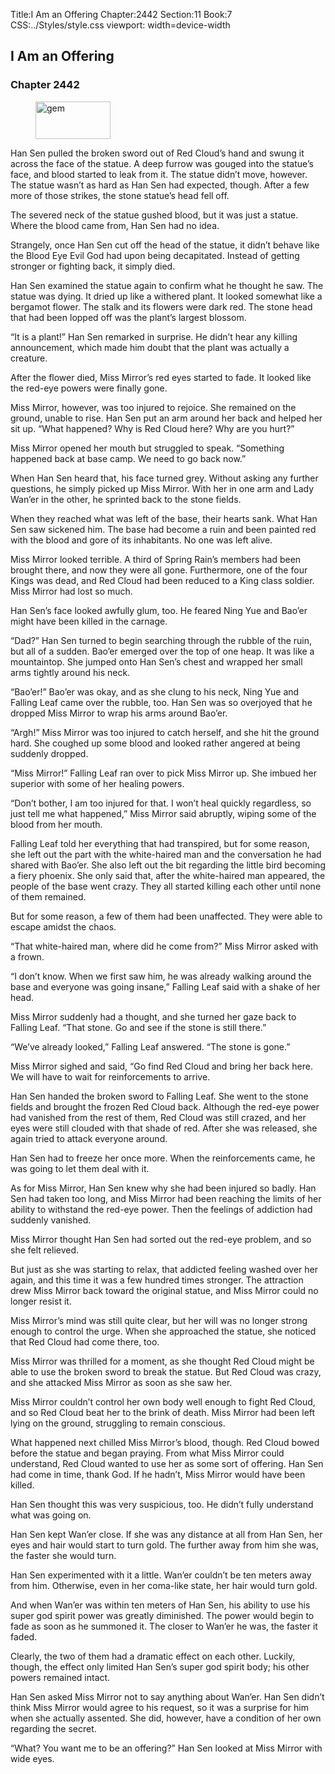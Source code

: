Title:I Am an Offering 
Chapter:2442 
Section:11 
Book:7 
CSS:../Styles/style.css 
viewport: width=device-width
  
## I Am an Offering
### Chapter 2442 
<figure>
	<img src="../Images/gem.gif" alt="gem" id="gem" width="120" height="60" />
</figure>
  

  
  Han Sen pulled the broken sword out of Red Cloud’s hand and swung it across the face of the statue. A deep furrow was gouged into the statue’s face, and blood started to leak from it. The statue didn’t move, however. The statue wasn’t as hard as Han Sen had expected, though. After a few more of those strikes, the stone statue’s head fell off.

The severed neck of the statue gushed blood, but it was just a statue. Where the blood came from, Han Sen had no idea.

Strangely, once Han Sen cut off the head of the statue, it didn’t behave like the Blood Eye Evil God had upon being decapitated. Instead of getting stronger or fighting back, it simply died.

Han Sen examined the statue again to confirm what he thought he saw. The statue was dying. It dried up like a withered plant. It looked somewhat like a bergamot flower. The stalk and its flowers were dark red. The stone head that had been lopped off was the plant’s largest blossom.

“It is a plant!” Han Sen remarked in surprise. He didn’t hear any killing announcement, which made him doubt that the plant was actually a creature.

After the flower died, Miss Mirror’s red eyes started to fade. It looked like the red-eye powers were finally gone.

Miss Mirror, however, was too injured to rejoice. She remained on the ground, unable to rise. Han Sen put an arm around her back and helped her sit up. “What happened? Why is Red Cloud here? Why are you hurt?”

Miss Mirror opened her mouth but struggled to speak. “Something happened back at base camp. We need to go back now.”

When Han Sen heard that, his face turned grey. Without asking any further questions, he simply picked up Miss Mirror. With her in one arm and Lady Wan’er in the other, he sprinted back to the stone fields.

When they reached what was left of the base, their hearts sank. What Han Sen saw sickened him. The base had become a ruin and been painted red with the blood and gore of its inhabitants. No one was left alive.

Miss Mirror looked terrible. A third of Spring Rain’s members had been brought there, and now they were all gone. Furthermore, one of the four Kings was dead, and Red Cloud had been reduced to a King class soldier. Miss Mirror had lost so much.

Han Sen’s face looked awfully glum, too. He feared Ning Yue and Bao’er might have been killed in the carnage.

“Dad?” Han Sen turned to begin searching through the rubble of the ruin, but all of a sudden. Bao’er emerged over the top of one heap. It was like a mountaintop. She jumped onto Han Sen’s chest and wrapped her small arms tightly around his neck.

“Bao’er!” Bao’er was okay, and as she clung to his neck, Ning Yue and Falling Leaf came over the rubble, too. Han Sen was so overjoyed that he dropped Miss Mirror to wrap his arms around Bao’er.

“Argh!” Miss Mirror was too injured to catch herself, and she hit the ground hard. She coughed up some blood and looked rather angered at being suddenly dropped.

“Miss Mirror!” Falling Leaf ran over to pick Miss Mirror up. She imbued her superior with some of her healing powers.

“Don’t bother, I am too injured for that. I won’t heal quickly regardless, so just tell me what happened,” Miss Mirror said abruptly, wiping some of the blood from her mouth.

Falling Leaf told her everything that had transpired, but for some reason, she left out the part with the white-haired man and the conversation he had shared with Bao’er. She also left out the bit regarding the little bird becoming a fiery phoenix. She only said that, after the white-haired man appeared, the people of the base went crazy. They all started killing each other until none of them remained.

But for some reason, a few of them had been unaffected. They were able to escape amidst the chaos.

“That white-haired man, where did he come from?” Miss Mirror asked with a frown.

“I don’t know. When we first saw him, he was already walking around the base and everyone was going insane,” Falling Leaf said with a shake of her head.

Miss Mirror suddenly had a thought, and she turned her gaze back to Falling Leaf. “That stone. Go and see if the stone is still there.”

“We’ve already looked,” Falling Leaf answered. “The stone is gone.”

Miss Mirror sighed and said, “Go find Red Cloud and bring her back here. We will have to wait for reinforcements to arrive.

Han Sen handed the broken sword to Falling Leaf. She went to the stone fields and brought the frozen Red Cloud back. Although the red-eye power had vanished from the rest of them, Red Cloud was still crazed, and her eyes were still clouded with that shade of red. After she was released, she again tried to attack everyone around.

Han Sen had to freeze her once more. When the reinforcements came, he was going to let them deal with it.

As for Miss Mirror, Han Sen knew why she had been injured so badly. Han Sen had taken too long, and Miss Mirror had been reaching the limits of her ability to withstand the red-eye power. Then the feelings of addiction had suddenly vanished.

Miss Mirror thought Han Sen had sorted out the red-eye problem, and so she felt relieved.

But just as she was starting to relax, that addicted feeling washed over her again, and this time it was a few hundred times stronger. The attraction drew Miss Mirror back toward the original statue, and Miss Mirror could no longer resist it.

Miss Mirror’s mind was still quite clear, but her will was no longer strong enough to control the urge. When she approached the statue, she noticed that Red Cloud had come there, too.

Miss Mirror was thrilled for a moment, as she thought Red Cloud might be able to use the broken sword to break the statue. But Red Cloud was crazy, and she attacked Miss Mirror as soon as she saw her.

Miss Mirror couldn’t control her own body well enough to fight Red Cloud, and so Red Cloud beat her to the brink of death. Miss Mirror had been left lying on the ground, struggling to remain conscious.

What happened next chilled Miss Mirror’s blood, though. Red Cloud bowed before the statue and began praying. From what Miss Mirror could understand, Red Cloud wanted to use her as some sort of offering. Han Sen had come in time, thank God. If he hadn’t, Miss Mirror would have been killed.

Han Sen thought this was very suspicious, too. He didn’t fully understand what was going on.

Han Sen kept Wan’er close. If she was any distance at all from Han Sen, her eyes and hair would start to turn gold. The further away from him she was, the faster she would turn.

Han Sen experimented with it a little. Wan’er couldn’t be ten meters away from him. Otherwise, even in her coma-like state, her hair would turn gold.

And when Wan’er was within ten meters of Han Sen, his ability to use his super god spirit power was greatly diminished. The power would begin to fade as soon as he summoned it. The closer to Wan’er he was, the faster it faded.

Clearly, the two of them had a dramatic effect on each other. Luckily, though, the effect only limited Han Sen’s super god spirit body; his other powers remained intact.

Han Sen asked Miss Mirror not to say anything about Wan’er. Han Sen didn’t think Miss Mirror would agree to his request, so it was a surprise for him when she actually assented. She did, however, have a condition of her own regarding the secret.

“What? You want me to be an offering?” Han Sen looked at Miss Mirror with wide eyes.
